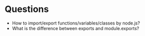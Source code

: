 # Questions

- How to import/export functions/variables/classes by node.js?
- What is the difference between exports and module.exports?
